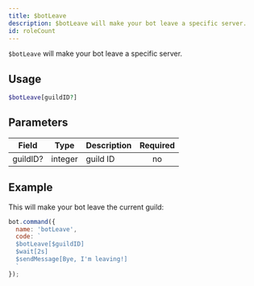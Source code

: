 ```yaml
---
title: $botLeave 
description: $botLeave will make your bot leave a specific server.
id: roleCount
---
```


`$botLeave` will make your bot leave a specific server.

## Usage

```php
$botLeave[guildID?]
```

## Parameters 


| Field     | Type    | Description                                        | Required |
|-----------|---------|----------------------------------------------------| :------: |
| guildID?    | integer  | guild ID                             | no      |


## Example

This will make your bot leave the current guild:

```javascript
bot.command({
  name: 'botLeave',
  code: `
  $botLeave[$guildID]
  $wait[2s]
  $sendMessage[Bye, I'm leaving!]
  `
});
```
